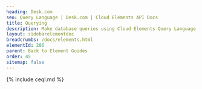 ```yaml
---
heading: Desk.com
seo: Query Language | Desk.com | Cloud Elements API Docs
title: Querying
description: Make database queries using Cloud Elements Query Language.
layout: sidebarelementdoc
breadcrumbs: /docs/elements.html
elementId: 286
parent: Back to Element Guides
order: 45
sitemap: false
---
```


{% include ceql.md %}
